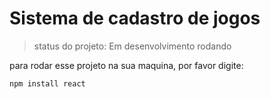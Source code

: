 <h1> Sistema de cadastro de jogos</h1>

> status do projeto: Em desenvolvimento
> rodando

para rodar esse projeto na sua maquina, por favor digite:

```
npm install react 
```
